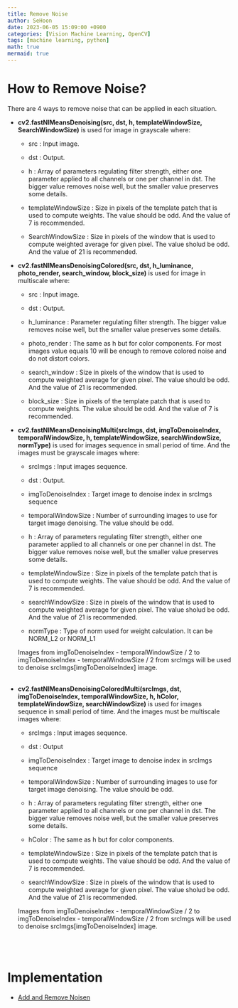 ```yaml
---
title: Remove Noise
author: SeHoon
date: 2023-06-05 15:09:00 +0900
categories: [Vision Machine Learning, OpenCV]
tags: [machine learning, python]
math: true
mermaid: true
---
```


# How to Remove Noise?
There are 4 ways to remove noise that can be applied in each situation.

+ **cv2.fastNlMeansDenoising(src, dst, h, templateWindowSize, SearchWindowSize)** is used for image in grayscale where:
    
    + src : Input image.

    + dst : Output.

    + h : Array of parameters regulating filter strength, either one parameter applied to all channels or one per channel in dst. The bigger value removes noise well, but the smaller value preserves some details.

    + templateWindowSize : Size in pixels of the template patch that is used to compute weights. The value should be odd. And the value of 7 is recommended.

    + SearchWindowSize : Size in pixels of the window that is used to compute weighted average for given pixel. The value sholud be odd. And the value of 21 is recommended.

+ **cv2.fastNlMeansDenoisingColored(src, dst, h_luminance, photo_render, search_window, block_size)** is used for image in multiscale where: 

    + src : Input image.

    + dst : Output.

    + h_luminance : Parameter regulating filter strength. The bigger value removes noise well, but the smaller value preserves some details.

    + photo_render : The same as h but for color components. For most images value equals 10 will be enough to remove colored noise and do not distort colors.

    + search_window : Size in pixels of the window that is used to compute weighted average for given pixel. The value should be odd. And the value of 21 is recommended.

    + block_size : Size in pixels of the template patch that is used to compute weights. The value should be odd. And the value of 7 is recommended.

+ **cv2.fastNlMeansDenoisingMulti(srcImgs, dst, imgToDenoiseIndex, temporalWindowSize, h, templateWindowSize, searchWindowSize, normType)** is used for images sequence in small period of time. And the images must be grayscale images where: <br>

    + srcImgs : Input images sequence.

    + dst : Output.

    + imgToDenoiseIndex : Target image to denoise index in srcImgs sequence

    + temporalWindowSize : Number of surrounding images to use for target image denoising. The value should be odd.

    + h : Array of parameters regulating filter strength, either one parameter applied to all channels or one per channel in dst. The bigger value removes noise well, but the smaller value preserves some details.

    + templateWindowSize : Size in pixels of the template patch that is used to compute weights. The value should be odd. And the value of 7 is recommended.

    + searchWindowSize : Size in pixels of the window that is used to compute weighted average for given pixel. The value sholud be odd. And the value of 21 is recommended.

    + normType : Type of norm used for weight calculation. It can be NORM_L2 or NORM_L1

    
     Images from imgToDenoiseIndex - temporalWindowSize / 2 to imgToDenoiseIndex - temporalWindowSize / 2 from srcImgs will be used to denoise srcImgs[imgToDenoiseIndex] image.
     <br><br>

+ **cv2.fastNlMeansDenoisingColoredMulti(srcImgs, dst, imgToDenoiseIndex, temporalWindowSize, h, hColor, templateWindowSize, searchWindowSize)** is used for images sequence in small period of time. And the images must be multiscale images where: 

    + srcImgs : Input images sequence.

    + dst : Output

    + imgToDenoiseIndex : Target image to denoise index in srcImgs sequence

    + temporalWindowSize : Number of surrounding images to use for target image denoising. The value should be odd.

    + h : Array of parameters regulating filter strength, either one parameter applied to all channels or one per channel in dst. The bigger value removes noise well, but the smaller value preserves some details.

    + hColor : The same as h but for color components.

    + templateWindowSize : Size in pixels of the template patch that is used to compute weights. The value should be odd. And the value of 7 is recommended.

    + searchWindowSize : Size in pixels of the window that is used to compute weighted average for given pixel. The value sholud be odd. And the value of 21 is recommended.

    Images from imgToDenoiseIndex - temporalWindowSize / 2 to imgToDenoiseIndex - temporalWindowSize / 2 from srcImgs will be used to denoise srcImgs[imgToDenoiseIndex] image.
    <br><br><br><br>

# Implementation

+ [Add and Remove Noisen](https://github.com/csh970605/Modern_Computer_Vision/blob/main/OpenCV/38-1.%20Add%20and%20Remove%20Noise.ipynb)